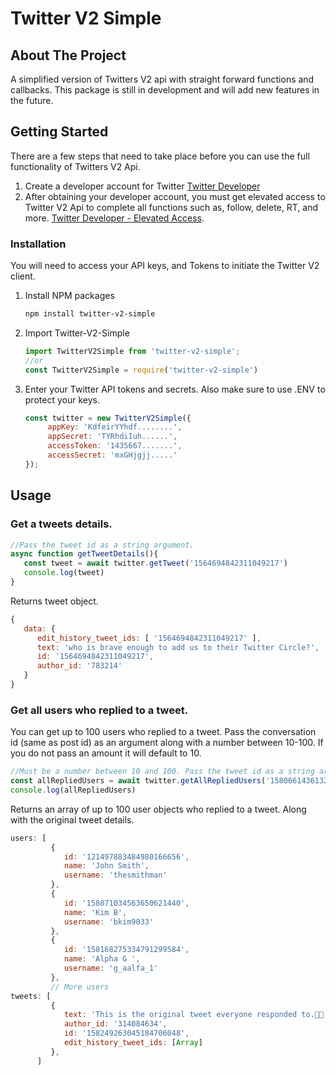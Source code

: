 # Twitter V2 Simple

<a name="readme-top"></a>

<!-- ABOUT THE PROJECT -->
## About The Project
A simplified version of Twitters V2 api with straight forward functions and callbacks. This package is still in development and will add new features in the future.


<!-- GETTING STARTED -->
## Getting Started
There are a few steps that need to take place before you can use the full functionality of Twitters V2 Api.

1. Create a developer account for Twitter [Twitter Developer](https://developer.twitter.com/en/apply-for-access)
2. After obtaining your developer account, you must get elevated access to Twitter V2 Api to complete all functions such as, follow, delete, RT, and more. [Twitter Developer - Elevated Access](https://developer.twitter.com/en/portal/products/elevated). 

### Installation

You will need to access your API keys, and Tokens to initiate the Twitter V2 client.

1. Install NPM packages
   ```sh
   npm install twitter-v2-simple
   ```
2. Import Twitter-V2-Simple
    ```js
    import TwitterV2Simple from 'twitter-v2-simple';
    //or
    const TwitterV2Simple = require('twitter-v2-simple')
    ```
4. Enter your Twitter API tokens and secrets. Also make sure to use .ENV to protect your keys.
   ```js
   const twitter = new TwitterV2Simple({
        appKey: 'KdfeirYYhdf........',
        appSecret: 'TYRhdiIuh......',
        accessToken: '1435667.......',
        accessSecret: 'mxGHjgjj.....'
   });
   ```

<!-- USAGE EXAMPLES -->
## Usage

### Get a tweets details.
   ```js
   //Pass the tweet id as a string argument.
   async function getTweetDetails(){
      const tweet = await twitter.getTweet('1564694842311049217')
      console.log(tweet)
   }
   ```
   Returns tweet object.
   ```js
   {
      data: {
         edit_history_tweet_ids: [ '1564694842311049217' ],
         text: 'who is brave enough to add us to their Twitter Circle?',
         id: '1564694842311049217',
         author_id: '783214'
      }
   }
   ```

   ### Get all users who replied to a tweet.
   You can get up to 100 users who replied to a tweet. Pass the conversation id (same as post id) as an argument along with a number between 10-100. If you do not pass an amount it will default to 10.
   ```js
   //Must be a number between 10 and 100. Pass the tweet id as a string argument. 
   const allRepliedUsers = await twitter.getAllRepliedUsers('1580661436132757506', 10)
   console.log(allRepliedUsers)  
   ```
   Returns an array of up to 100 user objects who replied to a tweet. Along with the original tweet details.
   ```js
   users: [
            {
               id: '121497883484980166656',
               name: 'John Smith',
               username: 'thesmithman'
            },
            {
               id: '158071034563650621440',
               name: 'Kim B',
               username: 'bkim9033'
            },
            {
               id: '158168275334791299584',
               name: 'Alpha G ',
               username: 'g_aalfa_1'
            },
            // More users
   tweets: [
            {
               text: 'This is the original tweet everyone responded to.🤝🏽',
               author_id: '314084634',
               id: '158249263045184706048',
               edit_history_tweet_ids: [Array]
            },
         ]
   ```

